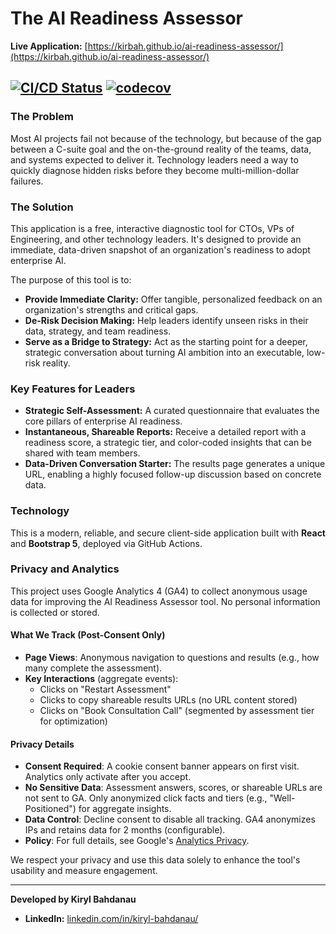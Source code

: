 # The AI Readiness Assessor

**Live Application:** [https://kirbah.github.io/ai-readiness-assessor/](https://kirbah.github.io/ai-readiness-assessor/)

[![CI/CD Status](https://github.com/kirbah/ai-readiness-assessor/actions/workflows/deploy.yml/badge.svg)](https://github.com/kirbah/ai-readiness-assessor/actions)
[![codecov](https://codecov.io/gh/kirbah/ai-readiness-assessor/graph/badge.svg?token=9D6LTCIJ4Z)](https://codecov.io/gh/kirbah/ai-readiness-assessor)
---

### **The Problem**

Most AI projects fail not because of the technology, but because of the gap between a C-suite goal and the on-the-ground reality of the teams, data, and systems expected to deliver it. Technology leaders need a way to quickly diagnose hidden risks before they become multi-million-dollar failures.

### **The Solution**

This application is a free, interactive diagnostic tool for CTOs, VPs of Engineering, and other technology leaders. It's designed to provide an immediate, data-driven snapshot of an organization's readiness to adopt enterprise AI.

The purpose of this tool is to:

- **Provide Immediate Clarity:** Offer tangible, personalized feedback on an organization's strengths and critical gaps.
- **De-Risk Decision Making:** Help leaders identify unseen risks in their data, strategy, and team readiness.
- **Serve as a Bridge to Strategy:** Act as the starting point for a deeper, strategic conversation about turning AI ambition into an executable, low-risk reality.

### **Key Features for Leaders**

- **Strategic Self-Assessment:** A curated questionnaire that evaluates the core pillars of enterprise AI readiness.
- **Instantaneous, Shareable Reports:** Receive a detailed report with a readiness score, a strategic tier, and color-coded insights that can be shared with team members.
- **Data-Driven Conversation Starter:** The results page generates a unique URL, enabling a highly focused follow-up discussion based on concrete data.

### **Technology**

This is a modern, reliable, and secure client-side application built with **React** and **Bootstrap 5**, deployed via GitHub Actions.

### **Privacy and Analytics**

This project uses Google Analytics 4 (GA4) to collect anonymous usage data for improving the AI Readiness Assessor tool. No personal information is collected or stored.

#### **What We Track (Post-Consent Only)**

- **Page Views**: Anonymous navigation to questions and results (e.g., how many complete the assessment).
- **Key Interactions** (aggregate events):
  - Clicks on "Restart Assessment"
  - Clicks to copy shareable results URLs (no URL content stored)
  - Clicks on "Book Consultation Call" (segmented by assessment tier for optimization)

#### **Privacy Details**

- **Consent Required**: A cookie consent banner appears on first visit. Analytics only activate after you accept.
- **No Sensitive Data**: Assessment answers, scores, or shareable URLs are not sent to GA. Only anonymized click facts and tiers (e.g., "Well-Positioned") for aggregate insights.
- **Data Control**: Decline consent to disable all tracking. GA4 anonymizes IPs and retains data for 2 months (configurable).
- **Policy**: For full details, see Google's [Analytics Privacy](https://support.google.com/analytics/answer/6004245).

We respect your privacy and use this data solely to enhance the tool's usability and measure engagement.

---

**Developed by Kiryl Bahdanau**

- **LinkedIn:** [linkedin.com/in/kiryl-bahdanau/](https://www.linkedin.com/in/kiryl-bahdanau/)
